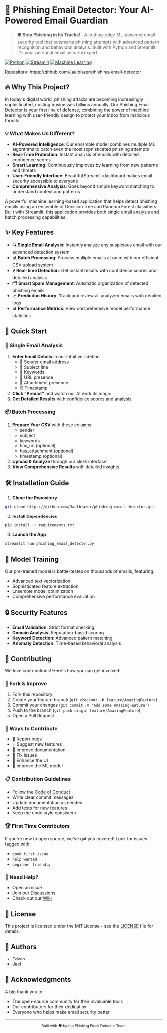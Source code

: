 # 🚀 Phishing Email Detector: Your AI-Powered Email Guardian

> 🛡️ **Stop Phishing in Its Tracks!** - A cutting-edge ML-powered email security tool that outsmarts phishing attempts with advanced pattern recognition and behavioral analysis. Built with Python and Streamlit, it's your personal email security expert.

[![Python](https://img.shields.io/badge/Python-3.x-blue.svg)](https://www.python.org/)
[![Streamlit](https://img.shields.io/badge/Streamlit-Web%20App-green.svg)](https://streamlit.io/)
[![Machine Learning](https://img.shields.io/badge/Machine%20Learning-Ensemble%20Model-orange.svg)](https://scikit-learn.org/)

Repository: https://github.com/Jaelblazer/phishing-email-detector

## 🔥 Why This Project?

In today's digital world, phishing attacks are becoming increasingly sophisticated, costing businesses billions annually. Our Phishing Email Detector is your first line of defense, combining the power of machine learning with user-friendly design to protect your inbox from malicious threats.

### 💡 What Makes Us Different?

- **AI-Powered Intelligence**: Our ensemble model combines multiple ML algorithms to catch even the most sophisticated phishing attempts
- **Real-Time Protection**: Instant analysis of emails with detailed confidence scores
- **Smart Learning**: Continuously improves by learning from new patterns and threats
- **User-Friendly Interface**: Beautiful Streamlit dashboard makes email security accessible to everyone
- **Comprehensive Analysis**: Goes beyond simple keyword matching to understand context and patterns

A powerful machine learning-based application that helps detect phishing emails using an ensemble of Decision Tree and Random Forest classifiers. Built with Streamlit, this application provides both single email analysis and batch processing capabilities.

## ✨ Key Features

- **🔍 Single Email Analysis**: Instantly analyze any suspicious email with our advanced detection system
- **📊 Batch Processing**: Process multiple emails at once with our efficient CSV upload system
- **⚡ Real-time Detection**: Get instant results with confidence scores and detailed analysis
- **🗂️ Smart Spam Management**: Automatic organization of detected phishing emails
- **📈 Prediction History**: Track and review all analyzed emails with detailed logs
- **📊 Performance Metrics**: View comprehensive model performance statistics

## 🚀 Quick Start

### 🎯 Single Email Analysis
1. **Enter Email Details** in our intuitive sidebar:
   - 📧 Sender email address
   - 📝 Subject line
   - 🔑 Keywords
   - 🔗 URL presence
   - 📎 Attachment presence
   - ⏰ Timestamp
2. **Click "Predict"** and watch our AI work its magic
3. **Get Detailed Results** with confidence scores and analysis

### 📦 Batch Processing
1. **Prepare Your CSV** with these columns:
   - sender
   - subject
   - keywords
   - has_url (optional)
   - has_attachment (optional)
   - timestamp (optional)
2. **Upload & Analyze** through our sleek interface
3. **View Comprehensive Results** with detailed insights

## 🛠️ Installation Guide

1. **Clone the Repository**
```bash
git clone https://github.com/Jaelblazer/phishing-email-detector.git
```

2. **Install Dependencies**
```bash
pip install -r requirements.txt
```

3. **Launch the App**
```bash
streamlit run phishing_email_detector.py
```

## 🎯 Model Training

Our pre-trained model is battle-tested on thousands of emails, featuring:
- Advanced text vectorization
- Sophisticated feature extraction
- Ensemble model optimization
- Comprehensive performance evaluation

## 🔒 Security Features

- **Email Validation**: Strict format checking
- **Domain Analysis**: Reputation-based scoring
- **Keyword Detection**: Advanced pattern matching
- **Anomaly Detection**: Time-based behavioral analysis

## 🤝 Contributing

We love contributions! Here's how you can get involved:

### 🍴 Fork & Improve
1. Fork this repository
2. Create your feature branch (`git checkout -b feature/AmazingFeature`)
3. Commit your changes (`git commit -m 'Add some AmazingFeature'`)
4. Push to the branch (`git push origin feature/AmazingFeature`)
5. Open a Pull Request

### 🎯 Ways to Contribute
- 🐛 Report bugs
- 💡 Suggest new features
- 📝 Improve documentation
- 🔧 Fix issues
- 🎨 Enhance the UI
- 🤖 Improve the ML model

### 📋 Contribution Guidelines
- Follow the [Code of Conduct](CODE_OF_CONDUCT.md)
- Write clear commit messages
- Update documentation as needed
- Add tests for new features
- Keep the code style consistent

### 🏆 First Time Contributors
If you're new to open source, we've got you covered! Look for issues tagged with:
- `good first issue`
- `help wanted`
- `beginner friendly`

### 💬 Need Help?
- Open an issue
- Join our [Discussions](https://github.com/Jaelblazer/phishing-email-detector/discussions)
- Check out our [Wiki](https://github.com/Jaelblazer/phishing-email-detector/wiki)

## 📜 License

This project is licensed under the MIT License - see the [LICENSE](LICENSE) file for details.

## 👥 Authors

- Edwin
- Jael

## 🙏 Acknowledgments

A big thank you to:
- The open-source community for their invaluable tools
- Our contributors for their dedication
- Everyone who helps make email security better

---

<div align="center">
  <sub>Built with ❤️ by the Phishing Email Detector Team</sub>
</div> 